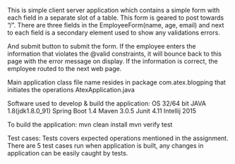  


This is simple client server application which contains a simple form with each field in a separate slot of a table. 
This form is geared to post towards “/”. There are three fields in the EmployeeForm(name, age, email) 
and next to each field is a secondary element used to show any validations errors.


And submit button to submit the form. If the employee enters the information that violates the  @valid constraints, 
it will bounce back to this page with the error message on display. If the information is correct, the employee routed
to the next web page. 


Main application class file name resides in package com.atex.blogping  that initiates the operations
AtexApplication.java

Software used to develop & build the application:
OS 32/64 bit JAVA 1.8(jdk1.8.0_91) Spring Boot 1.4 Maven 3.0.5 Junit 4.11 Intellij 2015

To build the application:
mvn clean install mvn verify test

Test cases:
Tests covers expected operations mentioned in the assignment. There are 5 test cases run when application is built, 
any changes in application can be easily caught by tests.
